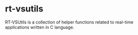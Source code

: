 # rt-vsutils
RT-VSUtils is a collection of helper functions related to real-time applications written in C language.

